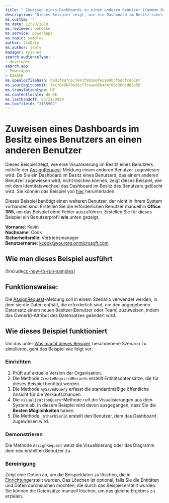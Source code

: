 ```yaml
---
title: " Zuweisen eines Dashboards zu einem anderen Benutzer (Common Data Service) | Microsoft-Dokumentation"
description: 'Dieses Beispiel zeigt, wie ein Dashboard im Besitz eines Benutzers einem anderen Benutzer zugewiesen wird '
ms.custom: ''
ms.date: 12/20/2019
ms.reviewer: pehecke
ms.service: powerapps
ms.topic: samples
author: JimDaly
ms.author: jdaly
manager: ryjones
search.audienceType:
- developer
search.app:
- PowerApps
- D365CE
ms.openlocfilehash: ba91f8afc6c7043f9b160fe5969bcf5dcfcd6387
ms.sourcegitcommit: f4cf849070628cf7eeaed6b4d4f08c20dcd02e58
ms.translationtype: HT
ms.contentlocale: de-DE
ms.lasthandoff: 03/21/2020
ms.locfileid: "3155962"
---
```

# <a name="assign-a-user-owned-dashboard-to-another-user"></a>Zuweisen eines Dashboards im Besitz eines Benutzers an einen anderen Benutzer

Dieses Beispiel zeigt, wie eine Visualisierung im Besitz eines Benutzers mithilfe der [AssignRequest](https://docs.microsoft.com/dotnet/api/microsoft.crm.sdk.messages.assignrequest?view=dynamics-general-ce-9)-Meldung einem anderen Benutzer zugewiesen wird. Da Sie ein Dashboard im Besitz eines Benutzers, das einem anderen Benutzer zugewiesen wird, nicht löschen können, zeigt dieses Beispiel, wie mit dem Identitätswechsel das Dashboard im Besitz des Benutzers gelöscht wird. Sie können das Beispiel von [hier](https://github.com/microsoft/PowerApps-Samples/tree/master/cds/orgsvc/C%23/AssignUserOwnedDashboardToAnother) herunterladen.

Dieses Beispiel benötigt einen weiteren Benutzer, der nicht in Ihrem System vorhanden sind. Erstellen Sie die erforderlichen Benutzer manuell in **Office 365**, um das Beispiel ohne Fehler auszuführen. Erstellen Sie für dieses Beispiel ein Benutzerprofil **wie** unten gezeigt. 

**Vorname**: Kevin<br/>
**Nachname**: Cook<br/>
**Sicherheitsrolle**: Vertriebsmanager<br/>
**Benutzername**: kcook@yourorg.onmicrosoft.com<br/>

## <a name="how-to-run-this-sample"></a>Wie man dieses Beispiel ausführt

[!include[cc-how-to-run-samples](../../includes/cc-how-to-run-samples.md)]

## <a name="what-this-sample-does"></a>Funktionsweise:

Die [AssignRequest](https://docs.microsoft.com/dotnet/api/microsoft.crm.sdk.messages.assignrequest?view=dynamics-general-ce-9)-Meldung soll in einem Szenario verwendet werden, in dem sie die Daten enthält, die erforderlich sind, um den angegebenen Datensatz einem neuen Besitzer(Benutzer oder Team) zuzuweisen, indem das OwnerId-Attribut des Datensatzes geändert wird.

## <a name="how-this-sample-works"></a>Wie dieses Beispiel funktioniert

Um das unter [Was macht dieses Beispiel](#what-this-sample-does), beschriebene Szenario zu simulieren, geht das Beispiel wie folgt vor:

### <a name="setup"></a>Einrichten

1. Prüft auf aktuelle Version der Organisation.
2. Die Methode `CreateRequiredRecords` erstellt Entitätsdatensätze, die für dieses Beispiel benötigt werden.
3. Die Methode `mySavedQuery` erfasst die standardmäßige öffentliche Ansicht für die Verkaufschancen.
4. Die `visualizationQuery`-Methode ruft die Visualisierungen aus dem System ab. In diesem Beispiel wird davon ausgegangen, dass Sie die **Besten Möglichkeiten** haben. 
5. Die Methode `_otherUSerId` erstellt den Benutzer, dem das Dashboard zugewiesen wird.

### <a name="demonstrate"></a>Demonstrieren

Die Methode `AssignRequest` weist die Visualisierung oder das Diagramm dem neu erstellten Benutzer zu.

### <a name="clean-up"></a>Bereinigung

Zeigt eine Option an, um die Beispieldaten zu löschen, die in [Einrichtung](#setup)erstellt wurden. Das Löschen ist optional, falls Sie die Entitäten und Daten durchsuchen möchten, die durch das Beispiel erstellt wurden. Sie können die Datensätze manuell löschen, um das gleiche Ergebnis zu erzielen.